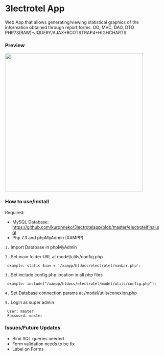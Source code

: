 # 3lectrotel App
Web App that allows generating/viewing statistical graphics of the information obtained through report forms. OO, MVC, DAO, DTO PHP73(RAW)+JQUERY/AJAX+BOOTSTRAP4+HIGHCHARTS.

### Preview
<p> <img src="https://github.com/kuronneko/kuronneko.github.io/blob/master/assets/img/portfolio3lectrotel.png" width="450"> </p>

### How to use/install

Required:
* MySQL Database: https://github.com/kuronneko/3lectrotelapp/blob/master/electrotelfinal.sql
* Php 7.3 and phpMyAdmin (XAMPP)

`1.` Import Database in phpMyAdmin

`2.` Set main folder URL at model/utils/config.php
      
     example: static $nav = '/xampp/htdocs/electrotel/navbar.php';

`3.` Set include config.php location in all php files

     example: include("/xampp/htdocs/electrotel/model/utils/config.php");
     
`4.` Set Database connection params at /model/utils/conexion.php
     
`5.` Login as super admin

     User: master
     Password: master
     
### Issues/Future Updates
* Bind SQL queries needed
* Form validation needs to be fix
* Label on Forms
